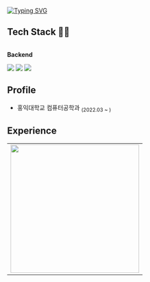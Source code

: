 
[![Typing SVG](https://readme-typing-svg.demolab.com?font=Fira+Code&duration=3000&pause=2000&color=0092F1&width=435&lines=Hello+World!;Welcome+to+the+Lee+Yeon+Ho's+Github)](https://git.io/typing-svg)



## Tech Stack 🔨🔨

<div style="display:flex; flex-direction:column;">
    <!-- Backend -->
    <p><strong>Backend</strong></p>
    <div>
        <img src="https://img.shields.io/badge/java-%23ED8B00.svg?style=for-the-badge&logo=openjdk&logoColor=white">
        <img src="https://img.shields.io/badge/spring-%236DB33F.svg?style=for-the-badge&logo=spring&logoColor=white">
        <img src="https://img.shields.io/badge/mysql-4479A1.svg?style=for-the-badge&logo=mysql&logoColor=white"/>
    </div>
</div>

## Profile
- 홍익대학교 컴퓨터공학과 <sub>(2022.03 ~ )</sub>


## Experience



<table>
  <tr>
    <td align="center">
      <a href="https://solved.ac/ajwoong">
        <img src="http://mazassumnida.wtf/api/v2/generate_badge?boj=ajwoong" width="300px" />
      </a>
    </td>
  </tr>
</table>

